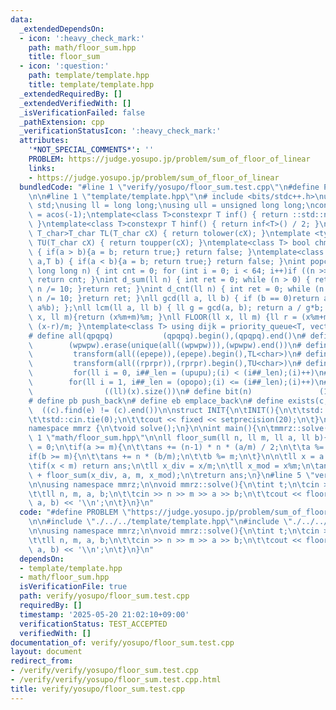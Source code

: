 ```yaml
---
data:
  _extendedDependsOn:
  - icon: ':heavy_check_mark:'
    path: math/floor_sum.hpp
    title: floor_sum
  - icon: ':question:'
    path: template/template.hpp
    title: template/template.hpp
  _extendedRequiredBy: []
  _extendedVerifiedWith: []
  _isVerificationFailed: false
  _pathExtension: cpp
  _verificationStatusIcon: ':heavy_check_mark:'
  attributes:
    '*NOT_SPECIAL_COMMENTS*': ''
    PROBLEM: https://judge.yosupo.jp/problem/sum_of_floor_of_linear
    links:
    - https://judge.yosupo.jp/problem/sum_of_floor_of_linear
  bundledCode: "#line 1 \"verify/yosupo/floor_sum.test.cpp\"\n#define PROBLEM \"https://judge.yosupo.jp/problem/sum_of_floor_of_linear\"\
    \n\n#line 1 \"template/template.hpp\"\n# include <bits/stdc++.h>\nusing namespace\
    \ std;\nusing ll = long long;\nusing ull = unsigned long long;\nconst double pi\
    \ = acos(-1);\ntemplate<class T>constexpr T inf() { return ::std::numeric_limits<T>::max();\
    \ }\ntemplate<class T>constexpr T hinf() { return inf<T>() / 2; }\ntemplate <typename\
    \ T_char>T_char TL(T_char cX) { return tolower(cX); }\ntemplate <typename T_char>T_char\
    \ TU(T_char cX) { return toupper(cX); }\ntemplate<class T> bool chmin(T& a,T b)\
    \ { if(a > b){a = b; return true;} return false; }\ntemplate<class T> bool chmax(T&\
    \ a,T b) { if(a < b){a = b; return true;} return false; }\nint popcnt(unsigned\
    \ long long n) { int cnt = 0; for (int i = 0; i < 64; i++)if ((n >> i) & 1)cnt++;\
    \ return cnt; }\nint d_sum(ll n) { int ret = 0; while (n > 0) { ret += n % 10;\
    \ n /= 10; }return ret; }\nint d_cnt(ll n) { int ret = 0; while (n > 0) { ret++;\
    \ n /= 10; }return ret; }\nll gcd(ll a, ll b) { if (b == 0)return a; return gcd(b,\
    \ a%b); };\nll lcm(ll a, ll b) { ll g = gcd(a, b); return a / g*b; };\nll MOD(ll\
    \ x, ll m){return (x%m+m)%m; }\nll FLOOR(ll x, ll m) {ll r = (x%m+m)%m; return\
    \ (x-r)/m; }\ntemplate<class T> using dijk = priority_queue<T, vector<T>, greater<T>>;\n\
    # define all(qpqpq)           (qpqpq).begin(),(qpqpq).end()\n# define UNIQUE(wpwpw)\
    \        (wpwpw).erase(unique(all((wpwpw))),(wpwpw).end())\n# define LOWER(epepe)\
    \         transform(all((epepe)),(epepe).begin(),TL<char>)\n# define UPPER(rprpr)\
    \         transform(all((rprpr)),(rprpr).begin(),TU<char>)\n# define rep(i,upupu)\
    \         for(ll i = 0, i##_len = (upupu);(i) < (i##_len);(i)++)\n# define reps(i,opopo)\
    \        for(ll i = 1, i##_len = (opopo);(i) <= (i##_len);(i)++)\n# define len(x)\
    \                ((ll)(x).size())\n# define bit(n)               (1LL << (n))\n\
    # define pb push_back\n# define eb emplace_back\n# define exists(c, e)       \
    \  ((c).find(e) != (c).end())\n\nstruct INIT{\n\tINIT(){\n\t\tstd::ios::sync_with_stdio(false);\n\
    \t\tstd::cin.tie(0);\n\t\tcout << fixed << setprecision(20);\n\t}\n}INIT;\n\n\
    namespace mmrz {\n\tvoid solve();\n}\n\nint main(){\n\tmmrz::solve();\n}\n#line\
    \ 1 \"math/floor_sum.hpp\"\n\nll floor_sum(ll n, ll m, ll a, ll b){\n\tll ans\
    \ = 0;\n\tif(a >= m){\n\t\tans += (n-1) * n * (a/m) / 2;\n\t\ta %= m;\n\t}\n\t\
    if(b >= m){\n\t\tans += n * (b/m);\n\t\tb %= m;\n\t}\n\n\tll x = a * (n-1) + b;\n\
    \tif(x < m) return ans;\n\tll x_div = x/m;\n\tll x_mod = x%m;\n\tans += x_div\
    \ + floor_sum(x_div, a, m, x_mod);\n\treturn ans;\n}\n#line 5 \"verify/yosupo/floor_sum.test.cpp\"\
    \n\nusing namespace mmrz;\n\nvoid mmrz::solve(){\n\tint t;\n\tcin >> t;\n\twhile(t--){\n\
    \t\tll n, m, a, b;\n\t\tcin >> n >> m >> a >> b;\n\t\tcout << floor_sum(n, m,\
    \ a, b) << '\\n';\n\t}\n}\n"
  code: "#define PROBLEM \"https://judge.yosupo.jp/problem/sum_of_floor_of_linear\"\
    \n\n#include \"./../../template/template.hpp\"\n#include \"./../../math/floor_sum.hpp\"\
    \n\nusing namespace mmrz;\n\nvoid mmrz::solve(){\n\tint t;\n\tcin >> t;\n\twhile(t--){\n\
    \t\tll n, m, a, b;\n\t\tcin >> n >> m >> a >> b;\n\t\tcout << floor_sum(n, m,\
    \ a, b) << '\\n';\n\t}\n}\n"
  dependsOn:
  - template/template.hpp
  - math/floor_sum.hpp
  isVerificationFile: true
  path: verify/yosupo/floor_sum.test.cpp
  requiredBy: []
  timestamp: '2025-05-20 21:02:10+09:00'
  verificationStatus: TEST_ACCEPTED
  verifiedWith: []
documentation_of: verify/yosupo/floor_sum.test.cpp
layout: document
redirect_from:
- /verify/verify/yosupo/floor_sum.test.cpp
- /verify/verify/yosupo/floor_sum.test.cpp.html
title: verify/yosupo/floor_sum.test.cpp
---
```

